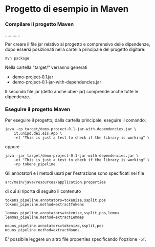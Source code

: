 # Progetto di esempio in Maven

### Compilare il progetto Maven

............

Per creare il file jar relativo al progetto e comprensivo delle dipendenze, dopo essersi posizionati nella cartella principale del progetto digitare:

    mvn package

Nella cartella "target/" verranno generati

- demo-project-0.1.jar
- demo-project-0.1-jar-with-dependencies.jar

Il secondo file jar (detto anche uber-jar) comprende anche tutte le dipendenze.

### Eseguire il progetto Maven

Per eseguire il progetto, dalla cartella principale, eseguire il comando:

    java -cp target/demo-project-0.1-jar-with-dependencies.jar \
        it.unipd.dei.eis.App \
        -et "This is just a test to check if the library is working" \
oppure

    java -jar target/demo-project-0.1-jar-with-dependencies.jar \
        -et "This is just a test to check if the library is working" \
        -np tokens_pipeline

Gli annotatori e i metodi usati per l'estrazione sono specificati nel file

    src/main/java/resources/application.properties

di cui si riporta di seguito il contenuto

    tokens_pipeline.annotators=tokenize,ssplit,pos
    tokens_pipeline.method=extractTokens
    
    lemmas_pipeline.annotators=tokenize,ssplit,pos,lemma
    lemmas_pipeline.method=extractLemmas
    
    nouns_pipeline.annotators=tokenize,ssplit,pos
    nouns_pipeline.method=extractNouns

E' possibile leggere un altro file properties specificando l'opzione `-pf`. 





